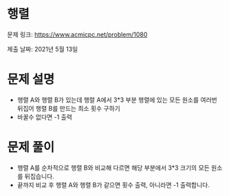 # 행렬
문제 링크: https://www.acmicpc.net/problem/1080

제출 날짜: 2021년 5월 13일

# 문제 설명
+ 행렬 A와 행렬 B가 있는데 행렬 A에서 3\*3 부분 행렬에 있는 모든 원소를 여러번 뒤집어 행렬 B를 만드는 최소 횟수 구하기
+ 바꿀수 없다면 -1 출력

# 문제 풀이
+ 행렬 A를 순차적으로 행렬 B와 비교해 다르면 해당 부분에서 3\*3 크기의 모든 원소를 뒤집습니다.
+ 끝까지 비교 후 행렬 A와 행렬 B가 같으면 횟수 출력, 아니라면 -1 출력합니다.  
